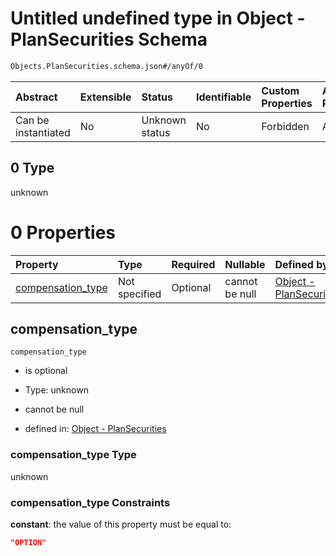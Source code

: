 # Untitled undefined type in Object - PlanSecurities Schema

```txt
Objects.PlanSecurities.schema.json#/anyOf/0
```



| Abstract            | Extensible | Status         | Identifiable | Custom Properties | Additional Properties | Access Restrictions | Defined In                                                                                  |
| :------------------ | :--------- | :------------- | :----------- | :---------------- | :-------------------- | :------------------ | :------------------------------------------------------------------------------------------ |
| Can be instantiated | No         | Unknown status | No           | Forbidden         | Allowed               | none                | [PlanSecurities.schema.json*](../objects/PlanSecurities.schema.json "open original schema") |

## 0 Type

unknown

# 0 Properties

| Property                                | Type          | Required | Nullable       | Defined by                                                                                                                                                   |
| :-------------------------------------- | :------------ | :------- | :------------- | :----------------------------------------------------------------------------------------------------------------------------------------------------------- |
| [compensation_type](#compensation_type) | Not specified | Optional | cannot be null | [Object - PlanSecurities](plansecurities-anyof-0-properties-compensation_type.md "Objects.PlanSecurities.schema.json#/anyOf/0/properties/compensation_type") |

## compensation_type



`compensation_type`

*   is optional

*   Type: unknown

*   cannot be null

*   defined in: [Object - PlanSecurities](plansecurities-anyof-0-properties-compensation_type.md "Objects.PlanSecurities.schema.json#/anyOf/0/properties/compensation_type")

### compensation_type Type

unknown

### compensation_type Constraints

**constant**: the value of this property must be equal to:

```json
"OPTION"
```
